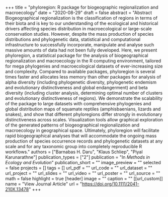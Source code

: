 +++
title = "phyloregion: R package for biogeographic regionalization and macroecology"
date = "2020-08-29"
draft = false
abstract = "Abstract Biogeographical regionalization is the classification of regions in terms of their biota and is key to our understanding of the ecological and historical drivers affecting species distribution in macroecological or large-scale conservation studies. However, despite the mass production of species distributions and phylogenetic data, statistical and computational infrastructure to successfully incorporate, manipulate and analyse such massive amounts of data had not been fully developed. Here, we present phyloregion, a statistical package for the analysis of biogeographical regionalization and macroecology in the R computing environment, tailored for mega phylogenies and macroecological datasets of ever-increasing size and complexity. Compared to available packages, phyloregion is several times faster and allocates less memory than other packages for analysis of alpha diversity (including phylogenetic diversity, phylogenetic endemism and evolutionary distinctiveness and global endangerment) and beta diversity (including cluster analysis, determining optimal number of clusters and evolutionary distinctiveness of regions). We demonstrate the scalability of the package to large datasets with comprehensive phylogenies and global distribution maps of squamate reptiles (amphisbaenians, lizards and snakes), and show that different phyloregions differ strongly in evolutionary distinctiveness across scales. Visualization tools allow graphical exploration of the generated patterns of biogeographical regionalization and macroecology in geographical space. Ultimately, phyloregion will facilitate rapid biogeographical analyses that will accommodate the ongoing mass production of species occurrence records and phylogenetic datasets at any scale and for any taxonomic group into completely reproducible R workflows."
authors = ["Barnabas H. Daru", "Klaus Schliep", "Piyal Karunarathne"]
publication_types = ["2"]
publication = "In *Methods in Ecology and Evolution*"
publication_short = ""
image_preview = ""
selected = false
projects = []
tags = []
url_pdf = ""
url_code = ""
url_dataset = ""
url_project = ""
url_slides = ""
url_video = ""
url_poster = ""
url_source = ""
math = false
highlight = true
[header]
image = ""
caption = ""
[[url_custom]]
name = "View Journal Article"
url = "https://doi.org/10.1111/2041-210X.13478"
+++
